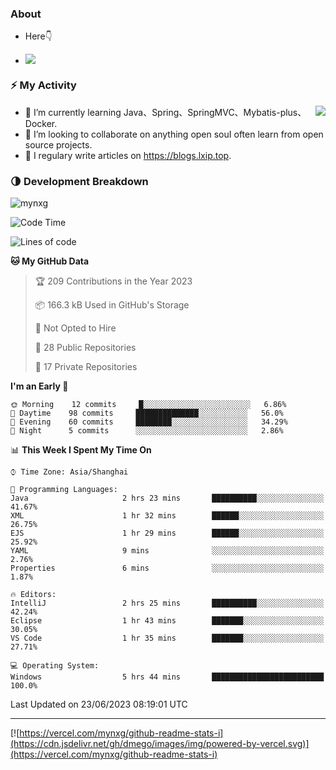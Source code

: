 
### About

- Here👇

- ![](https://komarev.com/ghpvc/?username=mynxg&color=green)
<!-- - ![](https://visitor-badge.glitch.me/badge?page_id=mynxg.mynxg) -->

### ⚡️ My Activity

<img align="right" src="https://github-readme-stats-i.vercel.app/api?username=imnxg&show_icons=true&icon_color=1573B3&hide_title=true&text_color=718096&bg_color=00000000&hide_border=true"/>

<ul>
    <li> 🌱 I’m currently learning Java、Spring、SpringMVC、Mybatis-plus、Docker.</li>
    <li> 👯 I’m looking to collaborate on anything open souI often learn from open source projects.</li>
    <li> 📝 I regulary write articles on <a href="https://blogs.lxip.top">https://blogs.lxip.top</a>.</li>
    <!-- <li> ⚡ Fun fact: I ❤️ 😻.</li> -->
</ul>

<!-- <h3>Github Activity</h3>
<p style="img{display:block;margin:0 auto;}">

[![](https://activity-graph.herokuapp.com/graph?username=mynxg&theme=tokyonight)](https://github.com/ashutosh00710/github-readme-activity-graph)
![keney's github stats](https://github-readme-stats-i.vercel.app/api?username=imnxg&show_icons=true&icon_color=1573B3)
</p> -->
### 🌗 Development Breakdown

<img src="https://komarev.com/ghpvc/?username=mynxg" alt=" mynxg" />

<!--START_SECTION:waka-->
![Code Time](http://img.shields.io/badge/Code%20Time-147%20hrs%206%20mins-blue)

![Lines of code](https://img.shields.io/badge/From%20Hello%20World%20I%27ve%20Written-78%20Thousand%20lines%20of%20code-blue)

**🐱 My GitHub Data** 

> 🏆 209 Contributions in the Year 2023
 > 
> 📦 166.3 kB Used in GitHub's Storage 
 > 
> 🚫 Not Opted to Hire
 > 
> 📜 28 Public Repositories 
 > 
> 🔑 17 Private Repositories  
 > 
**I'm an Early 🐤** 

```text
🌞 Morning    12 commits     █░░░░░░░░░░░░░░░░░░░░░░░░   6.86% 
🌆 Daytime    98 commits     ██████████████░░░░░░░░░░░   56.0% 
🌃 Evening    60 commits     ████████░░░░░░░░░░░░░░░░░   34.29% 
🌙 Night      5 commits      ░░░░░░░░░░░░░░░░░░░░░░░░░   2.86%

```


📊 **This Week I Spent My Time On** 

```text
⌚︎ Time Zone: Asia/Shanghai

💬 Programming Languages: 
Java                     2 hrs 23 mins       ██████████░░░░░░░░░░░░░░░   41.67% 
XML                      1 hr 32 mins        ██████░░░░░░░░░░░░░░░░░░░   26.75% 
EJS                      1 hr 29 mins        ██████░░░░░░░░░░░░░░░░░░░   25.92% 
YAML                     9 mins              ░░░░░░░░░░░░░░░░░░░░░░░░░   2.76% 
Properties               6 mins              ░░░░░░░░░░░░░░░░░░░░░░░░░   1.87%

🔥 Editors: 
IntelliJ                 2 hrs 25 mins       ██████████░░░░░░░░░░░░░░░   42.24% 
Eclipse                  1 hr 43 mins        ███████░░░░░░░░░░░░░░░░░░   30.05% 
VS Code                  1 hr 35 mins        ███████░░░░░░░░░░░░░░░░░░   27.71%

💻 Operating System: 
Windows                  5 hrs 44 mins       █████████████████████████   100.0%

```


 Last Updated on 23/06/2023 08:19:01 UTC
<!--END_SECTION:waka-->

---

[![https://vercel.com/mynxg/github-readme-stats-i](https://cdn.jsdelivr.net/gh/dmego/images/img/powered-by-vercel.svg)](https://vercel.com/mynxg/github-readme-stats-i)
